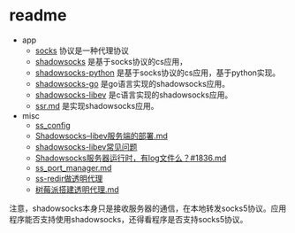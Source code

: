 # readme

- app
  - [socks](socks.md) 协议是一种代理协议
  - [shadowsocks](shadowsocks.md) 是基于socks协议的cs应用，
  - [shadowsocks-python](shadowsocks-python.md) 是基于socks协议的cs应用，基于python实现。
  - [shadowsocks-go](shadowsocks-go2.md) 是go语言实现的shadowsocks应用。
  - [shadowsocks-libev](ss-libev.md) 是c语言实现的shadowsocks应用。
  - [ssr.md](ssr.md) 是实现shadowsocks应用。
- misc
  - [ss_config](misc/ss_config.md)
  - [Shadowsocks–libev服务端的部署.md](misc/Shadowsocks–libev服务端的部署.md)   
  - [shadowsocks-libev常见问题](misc/shadowsocks-libev常见问题.md)
  - [Shadowsocks服务器运行时，有log文件么？#1836.md](misc/Shadowsocks服务器运行时，有log文件么？.md)
  - [ss_port_manager.md](misc/ss_port_manager.md)
  - [ss-redir做透明代理](misc/ss-redir做透明代理.md)
  - [树莓派搭建透明代理.md](misc/树莓派搭建透明代理.md)

注意，shadowsocks本身只是接收服务器的通信，在本地转发socks5协议。应用程序能否支持使用shadowsocks，还得看程序是否支持socks5协议。